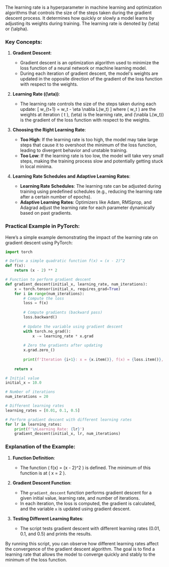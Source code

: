 The learning rate is a hyperparameter in machine learning and optimization algorithms that controls the size of the steps taken during the gradient descent process. It determines how quickly or slowly a model learns by adjusting its weights during training. The learning rate is denoted by \(\eta\) or \(\alpha\).

### Key Concepts:

1. **Gradient Descent**:
   - Gradient descent is an optimization algorithm used to minimize the loss function of a neural network or machine learning model.
   - During each iteration of gradient descent, the model's weights are updated in the opposite direction of the gradient of the loss function with respect to the weights.

2. **Learning Rate (\(\eta\))**:
   - The learning rate controls the size of the steps taken during each update:
     \[
     w_{t+1} = w_t - \eta \nabla L(w_t)
     \]
     where \( w_t \) are the weights at iteration \( t \), \(\eta\) is the learning rate, and \(\nabla L(w_t)\) is the gradient of the loss function with respect to the weights.

3. **Choosing the Right Learning Rate**:
   - **Too High**: If the learning rate is too high, the model may take large steps that cause it to overshoot the minimum of the loss function, leading to divergent behavior and unstable training.
   - **Too Low**: If the learning rate is too low, the model will take very small steps, making the training process slow and potentially getting stuck in local minima.

4. **Learning Rate Schedules and Adaptive Learning Rates**:
   - **Learning Rate Schedules**: The learning rate can be adjusted during training using predefined schedules (e.g., reducing the learning rate after a certain number of epochs).
   - **Adaptive Learning Rates**: Optimizers like Adam, RMSprop, and Adagrad adjust the learning rate for each parameter dynamically based on past gradients.

### Practical Example in PyTorch:

Here’s a simple example demonstrating the impact of the learning rate on gradient descent using PyTorch:

[](../src/learningRate.py)

```python
import torch

# Define a simple quadratic function f(x) = (x - 2)^2
def f(x):
    return (x - 2) ** 2

# Function to perform gradient descent
def gradient_descent(initial_x, learning_rate, num_iterations):
    x = torch.tensor(initial_x, requires_grad=True)
    for i in range(num_iterations):
        # Compute the loss
        loss = f(x)
        
        # Compute gradients (backward pass)
        loss.backward()
        
        # Update the variable using gradient descent
        with torch.no_grad():
            x -= learning_rate * x.grad
        
        # Zero the gradients after updating
        x.grad.zero_()
        
        print(f'Iteration {i+1}: x = {x.item()}, f(x) = {loss.item()}, grad = {x.grad.item()}')
        
    return x

# Initial value
initial_x = 10.0

# Number of iterations
num_iterations = 20

# Different learning rates
learning_rates = [0.01, 0.1, 0.5]

# Perform gradient descent with different learning rates
for lr in learning_rates:
    print(f'\nLearning Rate: {lr}')
    gradient_descent(initial_x, lr, num_iterations)
```

### Explanation of the Example:

1. **Function Definition**:
   - The function \( f(x) = (x - 2)^2 \) is defined. The minimum of this function is at \( x = 2 \).

2. **Gradient Descent Function**:
   - The `gradient_descent` function performs gradient descent for a given initial value, learning rate, and number of iterations.
   - In each iteration, the loss is computed, the gradient is calculated, and the variable `x` is updated using gradient descent.

3. **Testing Different Learning Rates**:
   - The script tests gradient descent with different learning rates (0.01, 0.1, and 0.5) and prints the results.

By running this script, you can observe how different learning rates affect the convergence of the gradient descent algorithm. The goal is to find a learning rate that allows the model to converge quickly and stably to the minimum of the loss function.